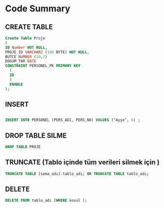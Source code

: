# Code Summary


## CREATE TABLE

```SQL
Create Table Proje
(
ID Number NOT NULL,
PROJE_ID VARCHAR2 (100 BYTE) NOT NULL,
BUTCE NUMBER (10,2)
DOGUM_TAR DATE
CONSTRAINT PERSONEL_PK PRIMARY KEY
  (
  ID 
  )  
  ENABLE
);
```

## INSERT

```SQL

INSERT INTO PERSONEL (PERS_ADI, PERS_NO) VALUES (‘Ayşe’, 6) ;

```

## DROP TABLE SILME

```SQL
DROP TABLE PROJE

```

## TRUNCATE (Tablo içinde  tüm verileri silmek için )

```SQL
TRUNCATE TABLE [sema_adı].tablo_adı; OR TRUNCATE TABLE tablo_adı;
```

## DELETE

```SQL
DELETE FROM tablo_adı [WHERE kosul ];
```



